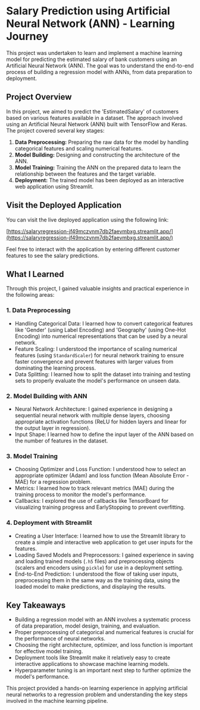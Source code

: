 # Salary Prediction using Artificial Neural Network (ANN) - Learning Journey

This project was undertaken to learn and implement a machine learning model for predicting the estimated salary of bank customers using an Artificial Neural Network (ANN). The goal was to understand the end-to-end process of building a regression model with ANNs, from data preparation to deployment.

## Project Overview

In this project, we aimed to predict the 'EstimatedSalary' of customers based on various features available in a dataset. The approach involved using an Artificial Neural Network (ANN) built with TensorFlow and Keras. The project covered several key stages:

1.  **Data Preprocessing:** Preparing the raw data for the model by handling categorical features and scaling numerical features.
2.  **Model Building:** Designing and constructing the architecture of the ANN.
3.  **Model Training:** Training the ANN on the prepared data to learn the relationship between the features and the target variable.
4.  **Deployment:** The trained model has been deployed as an interactive web application using Streamlit.

## Visit the Deployed Application

You can visit the live deployed application using the following link:

[https://salaryregression-jf49mczvnm7db2faevmbxg.streamlit.app/](https://salaryregression-jf49mczvnm7db2faevmbxg.streamlit.app/)

Feel free to interact with the application by entering different customer features to see the salary predictions.

## What I Learned

Through this project, I gained valuable insights and practical experience in the following areas:

### 1. Data Preprocessing

* Handling Categorical Data: I learned how to convert categorical features like 'Gender' (using Label Encoding) and 'Geography' (using One-Hot Encoding) into numerical representations that can be used by a neural network.
* Feature Scaling: I understood the importance of scaling numerical features (using `StandardScaler`) for neural network training to ensure faster convergence and prevent features with larger values from dominating the learning process.
* Data Splitting: I learned how to split the dataset into training and testing sets to properly evaluate the model's performance on unseen data.

### 2. Model Building with ANN

* Neural Network Architecture: I gained experience in designing a sequential neural network with multiple dense layers, choosing appropriate activation functions (ReLU for hidden layers and linear for the output layer in regression).
* Input Shape: I learned how to define the input layer of the ANN based on the number of features in the dataset.

### 3. Model Training

* Choosing Optimizer and Loss Function: I understood how to select an appropriate optimizer (Adam) and loss function (Mean Absolute Error - MAE) for a regression problem.
* Metrics: I learned how to track relevant metrics (MAE) during the training process to monitor the model's performance.
* Callbacks: I explored the use of callbacks like TensorBoard for visualizing training progress and EarlyStopping to prevent overfitting.

### 4. Deployment with Streamlit

* Creating a User Interface: I learned how to use the Streamlit library to create a simple and interactive web application to get user inputs for the features.
* Loading Saved Models and Preprocessors: I gained experience in saving and loading trained models (`.h5` files) and preprocessing objects (scalers and encoders using `pickle`) for use in a deployment setting.
* End-to-End Prediction: I understood the flow of taking user inputs, preprocessing them in the same way as the training data, using the loaded model to make predictions, and displaying the results.

## Key Takeaways

* Building a regression model with an ANN involves a systematic process of data preparation, model design, training, and evaluation.
* Proper preprocessing of categorical and numerical features is crucial for the performance of neural networks.
* Choosing the right architecture, optimizer, and loss function is important for effective model training.
* Deployment tools like Streamlit make it relatively easy to create interactive applications to showcase machine learning models.
* Hyperparameter tuning is an important next step to further optimize the model's performance.

This project provided a hands-on learning experience in applying artificial neural networks to a regression problem and understanding the key steps involved in the machine learning pipeline.

